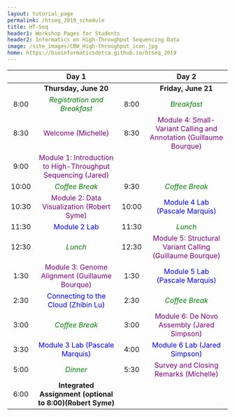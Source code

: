 ```yaml
---
layout: tutorial_page
permalink: /htseq_2019_schedule
title: HT-Seq
header1: Workshop Pages for Students
header2: Informatics on High-Throughput Sequencing Data
image: /site_images/CBW_High-throughput_icon.jpg
home: https://bioinformaticsdotca.github.io/htseq_2019
---
```


| | **Day 1** | | **Day 2** |
| :---: | :---: | :---: | :---: |
| | **Thursday, June 20** | | **Friday, June 21** |
| 8:00 | <font color="green">*Registration and Breakfast*</font> | 8:00 | <font color="green">*Breakfast*</font> |
| 8:30 | <font color="purple">Welcome (Michelle)</font> | 8:30 | <font color="purple">Module 4: Small-Variant Calling and Annotation (Guillaume Bourque)</font> |
| 9:00 | <font color="purple">Module 1: Introduction to High-Throughput Sequencing (Jared)</font> | | |
| 10:00 | <font color="green">*Coffee Break*</font> | 9:30 | <font color="green">*Coffee Break*</font> |
| 10:30 | <font color="purple">Module 2: Data Visualization (Robert Syme) </font> | 10:00 | <font color="blue">Module 4 Lab (Pascale Marquis)</font> |
| 11:30 | <font color="blue">Module 2 Lab</font> | 11:30 | <font color="green">*Lunch*</font> |
| 12:30 | <font color="green">*Lunch*</font> | 12:30 | <font color="purple">Module 5: Structural Variant Calling (Guillaume Bourque)</font> |
| 1:30 | <font color="purple">Module 3: Genome Alignment (Guillaume Bourque) </font> | 1:30 | <font color="blue">Module 5 Lab (Pascale Marquis)</font> |
| 2:30 | <font color="blue">Connecting to the Cloud (Zhibin Lu)</font> | 2:30 | <font color="green">*Coffee Break*</font> |
| 3:00 | <font color="green">*Coffee Break*</font> | 3:00 | <font color="purple">Module 6: De Novo Assembly (Jared Simpson)</font> |
| 3:30 | <font color="blue">Module 3 Lab (Pascale Marquis)</font> | 4:00 | <font color="blue">Module 6 Lab (Jared Simpson)</font> |
| 5:00 | <font color="green">*Dinner*</font> | 5:30 | <font color="purple">Survey and Closing Remarks (Michelle)</font> |
| 6:00 | **Integrated Assignment (optional to 8:00)(Robert Syme)** | | |
